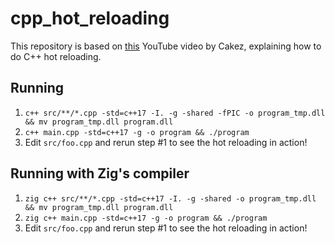 # cpp_hot_reloading

This repository is based on [this](https://www.youtube.com/watch?v=QAeRxfeFAo0) YouTube video by Cakez, explaining how to do C++ hot reloading.

## Running

1. `c++ src/**/*.cpp -std=c++17 -I. -g -shared -fPIC -o program_tmp.dll && mv program_tmp.dll program.dll`
2. `c++ main.cpp -std=c++17 -g -o program && ./program`
3. Edit `src/foo.cpp` and rerun step #1 to see the hot reloading in action!

## Running with Zig's compiler

1. `zig c++ src/**/*.cpp -std=c++17 -I. -g -shared -o program_tmp.dll && mv program_tmp.dll program.dll`
2. `zig c++ main.cpp -std=c++17 -g -o program && ./program`
3. Edit `src/foo.cpp` and rerun step #1 to see the hot reloading in action!
